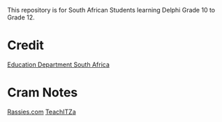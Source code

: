 This repository is for South African Students learning Delphi Grade 10 to Grade 12. 

# Credit
[Education Department South Africa](http://www.education.gov.za)

# Cram Notes
[Rassies.com](https://www.rassies.com/Uploads/Gr11-IT/Other%20important%20info/GR10-12%20Delphi%20Cram%20Notes%20-%20Revision1.pdf)
[TeachITZa](http://www.teachitza.com/IT12Cram.pdf)
    